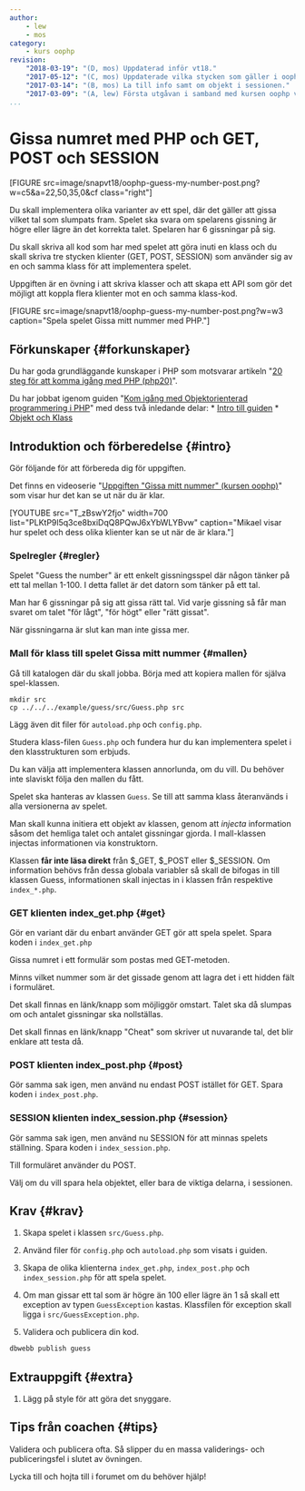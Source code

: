```yaml
---
author:
    - lew
    - mos
category:
    - kurs oophp
revision:
    "2018-03-19": "(D, mos) Uppdaterad inför vt18."
    "2017-05-12": "(C, mos) Uppdaterade vilka stycken som gäller i oophp20-guiden."
    "2017-03-14": "(B, mos) La till info samt om objekt i sessionen."
    "2017-03-09": "(A, lew) Första utgåvan i samband med kursen oophp v3."
...
```

Gissa numret med PHP och GET, POST och SESSION
==================================

[FIGURE src=image/snapvt18/oophp-guess-my-number-post.png?w=c5&a=22,50,35,0&cf class="right"]

Du skall implementera olika varianter av ett spel, där det gäller att gissa vilket tal som slumpats fram. Spelet ska svara om spelarens gissning är högre eller lägre än det korrekta talet. Spelaren har 6 gissningar på sig. 

Du skall skriva all kod som har med spelet att göra inuti en klass och du skall skriva tre stycken klienter (GET, POST, SESSION) som använder sig av en och samma klass för att implementera spelet.

Uppgiften är en övning i att skriva klasser och att skapa ett API som gör det möjligt att koppla flera klienter mot en och samma klass-kod.

<!--more-->

[FIGURE src=image/snapvt18/oophp-guess-my-number-post.png?w=w3 caption="Spela spelet Gissa mitt nummer med PHP."]



Förkunskaper {#forkunskaper}
-----------------------

Du har goda grundläggande kunskaper i PHP som motsvarar artikeln "[20 steg för att komma igång med PHP (php20)](kunskap/kom-i-gang-med-php-pa-20-steg)".

Du har jobbat igenom guiden "[Kom igång med Objektorienterad programmering i PHP](guide/kom-igang-med-objektorienterad-programmering-i-php)" med dess två inledande delar:
    * [Intro till guiden](guide/kom-igang-med-objektorienterad-programmering-i-php/intro-till-guiden)
    * [Objekt och Klass](guide/kom-igang-med-objektorienterad-programmering-i-php/objekt-och-klass)



Introduktion och förberedelse {#intro}
-----------------------

Gör följande för att förbereda dig för uppgiften.

Det finns en videoserie "[Uppgiften "Gissa mitt nummer" (kursen oophp)](https://www.youtube.com/playlist?list=PLKtP9l5q3ce8bxiDqQ8PQwJ6xYbWLYBvw)" som visar hur det kan se ut när du är klar.

[YOUTUBE src="T_zBswY2fjo" width=700 list="PLKtP9l5q3ce8bxiDqQ8PQwJ6xYbWLYBvw" caption="Mikael visar hur spelet och dess olika klienter kan se ut när de är klara."]



### Spelregler {#regler}

Spelet "Guess the number" är ett enkelt gissningsspel där någon tänker på ett tal mellan 1-100. I detta fallet är det datorn som tänker på ett tal.

Man har 6 gissningar på sig att gissa rätt tal. Vid varje gissning så får man svaret om talet "för lågt", "för högt" eller "rätt gissat".

När gissningarna är slut kan man inte gissa mer.



### Mall för klass till spelet Gissa mitt nummer {#mallen}

Gå till katalogen där du skall jobba. Börja med att kopiera mallen för själva spel-klassen.

```text
mkdir src
cp ../../../example/guess/src/Guess.php src
```

Lägg även dit filer för `autoload.php` och `config.php`.

Studera klass-filen `Guess.php` och fundera hur du kan implementera spelet i den klasstrukturen som erbjuds.

Du kan välja att implementera klassen annorlunda, om du vill. Du behöver inte slaviskt följa den mallen du fått.

Spelet ska hanteras av klassen `Guess`. Se till att samma klass återanvänds i alla versionerna av spelet.

Man skall kunna initiera ett objekt av klassen, genom att *injecta* information såsom det hemliga talet och antalet gissningar gjorda. I mall-klassen injectas informationen via konstruktorn.

Klassen **får inte läsa direkt** från $\_GET, $\_POST eller $\_SESSION. Om information behövs från dessa globala variabler så skall de bifogas in till klassen Guess, informationen skall injectas in i klassen från respektive `index_*.php`. 



### GET klienten index_get.php {#get}

Gör en variant där du enbart använder GET gör att spela spelet. Spara koden i `index_get.php`

Gissa numret i ett formulär som postas med GET-metoden.

Minns vilket nummer som är det gissade genom att lagra det i ett hidden fält i formuläret.

Det skall finnas en länk/knapp som möjliggör omstart. Talet ska då slumpas om och antalet gissningar ska nollställas.

Det skall finnas en länk/knapp "Cheat" som skriver ut nuvarande tal, det blir enklare att testa då.



### POST klienten index_post.php {#post}

Gör samma sak igen, men använd nu endast POST istället för GET. Spara koden i `index_post.php`.



### SESSION klienten index_session.php {#session}

Gör samma sak igen, men använd nu SESSION för att minnas spelets ställning. Spara koden i `index_session.php`.

Till formuläret använder du POST.

Välj om du vill spara hela objektet, eller bara de viktiga delarna, i sessionen.



Krav {#krav}
-----------------------

1. Skapa spelet i klassen `src/Guess.php`.

1. Använd filer för `config.php` och `autoload.php` som visats i guiden.

1. Skapa de olika klienterna `index_get.php`, `index_post.php` och `index_session.php` för att spela spelet.

1. Om man gissar ett tal som är högre än 100 eller lägre än 1 så skall ett exception av typen `GuessException` kastas. Klassfilen för exception skall ligga i `src/GuessException.php`.

1. Validera och publicera din kod.

```bash
dbwebb publish guess
```



Extrauppgift {#extra}
-----------------------

1. Lägg på style för att göra det snyggare.

<!--
1. När du använder POST så använd redirect med `header()` för att bli av med varningspopupen vid sidomladdning av postat formulär.

ger implicit behov av flash-message via sessionen.
-->


Tips från coachen {#tips}
-----------------------

Validera och publicera ofta. Så slipper du en massa validerings- och publiceringsfel i slutet av övningen.

Lycka till och hojta till i forumet om du behöver hjälp!
